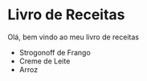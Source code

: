 # Livro de Receitas


Olá, bem vindo ao meu livro de receitas

 - Strogonoff de Frango
 - Creme de Leite
 - Arroz